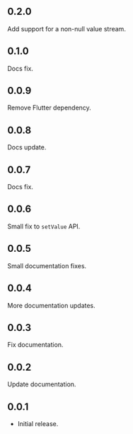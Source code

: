 ## 0.2.0

Add support for a non-null value stream.

## 0.1.0

Docs fix.

## 0.0.9

Remove Flutter dependency.

## 0.0.8

Docs update.

## 0.0.7

Docs fix.

## 0.0.6

Small fix to `setValue` API.

## 0.0.5

Small documentation fixes.
## 0.0.4

More documentation updates.
## 0.0.3

Fix documentation.
## 0.0.2

Update documentation.

## 0.0.1

* Initial release.
